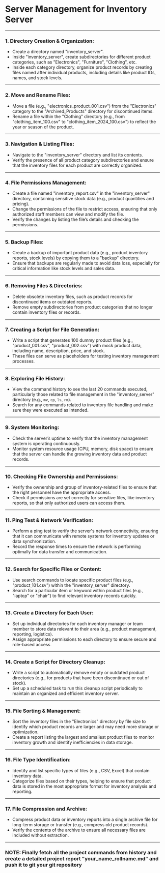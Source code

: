 # Server Management for Inventory Server

---

### **1. Directory Creation & Organization:**
   - Create a directory named "inventory_server".
   - Inside "inventory_server", create subdirectories for different product categories, such as "Electronics", "Furniture", "Clothing", etc.
   - Inside each category directory, organize product records by creating files named after individual products, including details like product IDs, names, and stock levels.

---

### **2. Move and Rename Files:**
   - Move a file (e.g., "electronics_product_001.csv") from the "Electronics" category to the "Archived_Products" directory for discontinued items.
   - Rename a file within the "Clothing" directory (e.g., from "clothing_item_100.csv" to "clothing_item_2024_100.csv") to reflect the year or season of the product.

---

### **3. Navigation & Listing Files:**
   - Navigate to the "inventory_server" directory and list its contents.
   - Verify the presence of all product category subdirectories and ensure that the inventory files for each product are correctly organized.

---

### **4. File Permissions Management:**
   - Create a file named "inventory_report.csv" in the "inventory_server" directory, containing sensitive stock data (e.g., product quantities and pricing).
   - Change the permissions of the file to restrict access, ensuring that only authorized staff members can view and modify the file.
   - Verify the changes by listing the file’s details and checking the permissions.

---

### **5. Backup Files:**
   - Create a backup of important product data (e.g., product inventory reports, stock levels) by copying them to a "backup" directory.
   - Ensure that backups are regularly made to avoid data loss, especially for critical information like stock levels and sales data.

---

### **6. Removing Files & Directories:**
   - Delete obsolete inventory files, such as product records for discontinued items or outdated reports.
   - Remove empty subdirectories from product categories that no longer contain inventory files or records.

---

### **7. Creating a Script for File Generation:**
   - Write a script that generates 100 dummy product files (e.g., "product_001.csv", "product_002.csv") with mock product data, including name, description, price, and stock.
   - These files can serve as placeholders for testing inventory management processes.

---

### **8. Exploring File History:**
   - View the command history to see the last 20 commands executed, particularly those related to file management in the "inventory_server" directory (e.g., `mv`, `cp`, `ls`, `rm`).
   - Search for any commands related to inventory file handling and make sure they were executed as intended.

---

### **9. System Monitoring:**
   - Check the server’s uptime to verify that the inventory management system is operating continuously.
   - Monitor system resource usage (CPU, memory, disk space) to ensure that the server can handle the growing inventory data and product records.

---

### **10. Checking File Ownership and Permissions:**
   - Verify the ownership and group of inventory-related files to ensure that the right personnel have the appropriate access.
   - Check if permissions are set correctly for sensitive files, like inventory reports, so that only authorized users can access them.

---

### **11. Ping Test & Network Verification:**
   - Perform a ping test to verify the server's network connectivity, ensuring that it can communicate with remote systems for inventory updates or data synchronization.
   - Record the response times to ensure the network is performing optimally for data transfer and communication.

---

### **12. Search for Specific Files or Content:**
   - Use search commands to locate specific product files (e.g., "product_101.csv") within the "inventory_server" directory.
   - Search for a particular item or keyword within product files (e.g., "laptop" or "chair") to find relevant inventory records quickly.

---

### **13. Create a Directory for Each User:**
   - Set up individual directories for each inventory manager or team member to store data relevant to their area (e.g., product management, reporting, logistics).
   - Assign appropriate permissions to each directory to ensure secure and role-based access.

---

### **14. Create a Script for Directory Cleanup:**
   - Write a script to automatically remove empty or outdated product directories (e.g., for products that have been discontinued or out of stock).
   - Set up a scheduled task to run this cleanup script periodically to maintain an organized and efficient inventory server.

---

### **15. File Sorting & Management:**
   - Sort the inventory files in the "Electronics" directory by file size to identify which product records are larger and may need more storage or optimization.
   - Create a report listing the largest and smallest product files to monitor inventory growth and identify inefficiencies in data storage.

---

### **16. File Type Identification:**
   - Identify and list specific types of files (e.g., CSV, Excel) that contain inventory data.
   - Categorize files based on their types, helping to ensure that product data is stored in the most appropriate format for inventory analysis and reporting.

---

### **17. File Compression and Archive:**
   - Compress product data or inventory reports into a single archive file for long-term storage or transfer (e.g., compress old product records).
   - Verify the contents of the archive to ensure all necessary files are included without extraction.

---

### NOTE: Finally fetch all the project commands from history and create a detailed project report "your_name_rollname.md" and push it to git your git repository